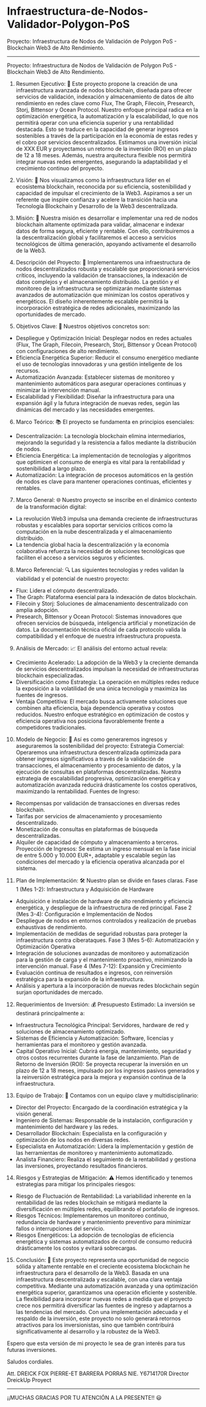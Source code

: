 # Infraestructura-de-Nodos-Validador-Polygon-PoS
Proyecto: Infraestructura de Nodos de Validación de Polygon PoS - Blockchain Web3 de Alto Rendimiento.
____________________________


Proyecto:
Infraestructura de Nodos de Validación de Polygon PoS - Blockchain Web3 de Alto Rendimiento.

1. Resumen Ejecutivo: 📝
Este proyecto propone la creación de una infraestructura avanzada de nodos blockchain, diseñada para ofrecer servicios de validación, indexación y almacenamiento de datos de alto rendimiento en redes clave como Flux, The Graph, Filecoin, Presearch, Storj, Bittensor y Ocean Protocol.
Nuestro enfoque principal radica en la optimización energética, la automatización y la escalabilidad, lo que nos permitirá operar con una eficiencia superior y una rentabilidad destacada. Esto se traduce en la capacidad de generar ingresos sostenibles a través de la participación en la economía de estas redes y el cobro por servicios descentralizados.
Estimamos una inversión inicial de XXX EUR y proyectamos un retorno de la inversión (ROI) en un plazo de 12 a 18 meses. Además, nuestra arquitectura flexible nos permitirá integrar nuevas redes emergentes, asegurando la adaptabilidad y el crecimiento continuo del proyecto.

2. Visión: 🌟
Nos visualizamos como la infraestructura líder en el ecosistema blockchain, reconocida por su eficiencia, sostenibilidad y capacidad de impulsar el crecimiento de la Web3. Aspiramos a ser un referente que inspire confianza y acelere la transición hacia una Tecnología Blockchain y Desarrollo de la Web3 descentralizada.

3. Misión: 🚀
Nuestra misión es desarrollar e implementar una red de nodos blockchain altamente optimizada para validar, almacenar e indexar datos de forma segura, eficiente y rentable. Con ello, contribuiremos a la descentralización global y facilitaremos el acceso a servicios tecnológicos de última generación, apoyando activamente el desarrollo de la Web3.

4. Descripción del Proyecto: 🔗
Implementaremos una infraestructura de nodos descentralizados robusta y escalable que proporcionará servicios críticos, incluyendo la validación de transacciones, la indexación de datos complejos y el almacenamiento distribuido.
La gestión y el monitoreo de la infraestructura se optimizarán mediante sistemas avanzados de automatización que minimizan los costos operativos y energéticos. El diseño inherentemente escalable permitirá la incorporación estratégica de redes adicionales, maximizando las oportunidades de mercado.

5. Objetivos Clave: 🎯
Nuestros objetivos concretos son:
 * Despliegue y Optimización Inicial: Desplegar nodos en redes actuales (Flux, The Graph, Filecoin, Presearch, Storj, Bittensor y Ocean Protocol) con configuraciones de alto rendimiento.
 * Eficiencia Energética Superior: Reducir el consumo energético mediante el uso de tecnologías innovadoras y una gestión inteligente de los recursos.
 * Automatización Avanzada: Establecer sistemas de monitoreo y mantenimiento automáticos para asegurar operaciones continuas y minimizar la intervención manual.
 * Escalabilidad y Flexibilidad: Diseñar la infraestructura para una expansión ágil y la futura integración de nuevas redes, según las dinámicas del mercado y las necesidades emergentes.

6. Marco Teórico: 📚
El proyecto se fundamenta en principios esenciales:
 * Descentralización: La tecnología blockchain elimina intermediarios, mejorando la seguridad y la resistencia a fallos mediante la distribución de nodos.
 * Eficiencia Energética: La implementación de tecnologías y algoritmos que optimicen el consumo de energía es vital para la rentabilidad y sostenibilidad a largo plazo.
 * Automatización: La integración de procesos automáticos en la gestión de nodos es clave para mantener operaciones continuas, eficientes y rentables.

7. Marco General: 🌐
Nuestro proyecto se inscribe en el dinámico contexto de la transformación digital:
 * La revolución Web3 impulsa una demanda creciente de infraestructuras robustas y escalables para soportar servicios críticos como la computación en la nube descentralizada y el almacenamiento distribuido.
 * La tendencia global hacia la descentralización y la economía colaborativa refuerza la necesidad de soluciones tecnológicas que faciliten el acceso a servicios seguros y eficientes.

8. Marco Referencial: 🔍
Las siguientes tecnologías y redes validan la viabilidad y el potencial de nuestro proyecto:
 * Flux: Lidera el cómputo descentralizado.
 * The Graph: Plataforma esencial para la indexación de datos blockchain.
 * Filecoin y Storj: Soluciones de almacenamiento descentralizado con amplia adopción.
 * Presearch, Bittensor y Ocean Protocol: Sistemas innovadores que ofrecen servicios de búsqueda, inteligencia artificial y monetización de datos.
   La documentación técnica oficial de cada protocolo valida la compatibilidad y el enfoque de nuestra infraestructura propuesta.

9. Análisis de Mercado: 📈
El análisis del entorno actual revela:
 * Crecimiento Acelerado: La adopción de la Web3 y la creciente demanda de servicios descentralizados impulsan la necesidad de infraestructuras blockchain especializadas.
 * Diversificación como Estrategia: La operación en múltiples redes reduce la exposición a la volatilidad de una única tecnología y maximiza las fuentes de ingresos.
 * Ventaja Competitiva: El mercado busca activamente soluciones que combinen alta eficiencia, baja dependencia operativa y costos reducidos. Nuestro enfoque estratégico en optimización de costos y eficiencia operativa nos posiciona favorablemente frente a competidores tradicionales.

10. Modelo de Negocio: 💼
Así es como generaremos ingresos y aseguraremos la sostenibilidad del proyecto:
Estrategia Comercial:
Operaremos una infraestructura descentralizada optimizada para obtener ingresos significativos a través de la validación de transacciones, el almacenamiento y procesamiento de datos, y la ejecución de consultas en plataformas descentralizadas. Nuestra estrategia de escalabilidad progresiva, optimización energética y automatización avanzada reducirá drásticamente los costos operativos, maximizando la rentabilidad.
Fuentes de Ingreso:
 * Recompensas por validación de transacciones en diversas redes blockchain.
 * Tarifas por servicios de almacenamiento y procesamiento descentralizado.
 * Monetización de consultas en plataformas de búsqueda descentralizadas.
 * Alquiler de capacidad de cómputo y almacenamiento a terceros.
   Proyección de Ingresos:
   Se estima un ingreso mensual en la fase inicial de entre 5.000 y 10.000 EUR+, adaptable y escalable según las condiciones del mercado y la eficiencia operativa alcanzada por el sistema.

11. Plan de Implementación: 🛠️
Nuestro plan se divide en fases claras.
Fase 1 (Mes 1-2): Infraestructura y Adquisición de Hardware
 * Adquisición e instalación de hardware de alto rendimiento y eficiencia energética, y despliegue de la infraestructura de red principal.
   Fase 2 (Mes 3-4): Configuración e Implementación de Nodos
 * Despliegue de nodos en entornos controlados y realización de pruebas exhaustivas de rendimiento.
 * Implementación de medidas de seguridad robustas para proteger la infraestructura contra ciberataques.
   Fase 3 (Mes 5-6): Automatización y Optimización Operativa
 * Integración de soluciones avanzadas de monitoreo y automatización para la gestión de carga y el mantenimiento proactivo, minimizando la intervención manual.
   Fase 4 (Mes 7-12): Expansión y Crecimiento
 * Evaluación continua de resultados e ingresos, con reinversión estratégica para la expansión de la infraestructura.
 * Análisis y apertura a la incorporación de nuevas redes blockchain según surjan oportunidades de mercado.

12. Requerimientos de Inversión: 💰
Presupuesto Estimado:
La inversión se destinará principalmente a:
 * Infraestructura Tecnológica Principal: Servidores, hardware de red y soluciones de almacenamiento optimizado.
 * Sistemas de Eficiencia y Automatización: Software, licencias y herramientas para el monitoreo y gestión avanzada.
 * Capital Operativo Inicial: Cubrirá energía, mantenimiento, seguridad y otros costos recurrentes durante la fase de lanzamiento.
   Plan de Retorno de Inversión (ROI):
   Se proyecta recuperar la inversión en un plazo de 12 a 18 meses, impulsado por los ingresos pasivos generados y la reinversión estratégica para la mejora y expansión continua de la infraestructura.

13. Equipo de Trabajo: 👥
Contamos con un equipo clave y multidisciplinario:
 * Director del Proyecto: Encargado de la coordinación estratégica y la visión general.
 * Ingeniero de Sistemas: Responsable de la instalación, configuración y mantenimiento del hardware y las redes.
 * Desarrollador Blockchain: Especialista en la configuración y optimización de los nodos en diversas redes.
 * Especialista en Automatización: Lidera la implementación y gestión de las herramientas de monitoreo y mantenimiento automatizado.
 * Analista Financiero: Realiza el seguimiento de la rentabilidad y gestiona las inversiones, proyectando resultados financieros.

14. Riesgos y Estrategias de Mitigación: ⚠️
Hemos identificado y tenemos estrategias para mitigar los principales riesgos:
 * Riesgo de Fluctuación de Rentabilidad: La variabilidad inherente en la rentabilidad de las redes blockchain se mitigará mediante la diversificación en múltiples redes, equilibrando el portafolio de ingresos.
 * Riesgos Técnicos: Implementaremos un monitoreo continuo, redundancia de hardware y mantenimiento preventivo para minimizar fallos o interrupciones del servicio.
 * Riesgos Energéticos: La adopción de tecnologías de eficiencia energética y sistemas automatizados de control de consumo reducirá drásticamente los costos y evitará sobrecargas.

15. Conclusión: 🏁
Este proyecto representa una oportunidad de negocio sólida y altamente rentable en el creciente ecosistema blockchain he infraestructura para el desarrollo de la Web3. Basada en una infraestructura descentralizada y escalable, con una clara ventaja competitiva.
Mediante una automatización avanzada y una optimización energética superior, garantizamos una operación eficiente y sostenible. La flexibilidad para incorporar nuevas redes a medida que el proyecto crece nos permitirá diversificar las fuentes de ingreso y adaptarnos a las tendencias del mercado.
Con una implementación adecuada y el respaldo de la inversión, este proyecto no solo generará retornos atractivos para los inversionistas, sino que también contribuirá significativamente al desarrollo y la robustez de la Web3.

Espero que esta versión de mi proyecto le sea de gran interés para tus futuras inversiones.

Saludos cordiales.


Att.
DREICK FOX PIERRE-ET BARRERA PORRAS
NIE. Y6714170R
Director DreickUp Proyect

____________________________


¡¡MUCHAS GRACIAS POR TU ATENCIÓN A LA PRESENTE!! 😃
